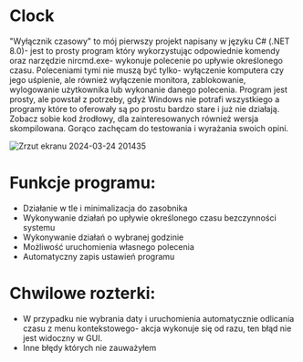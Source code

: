 # Clock
"Wyłącznik czasowy" to mój pierwszy projekt napisany w języku C# (.NET 8.0)- jest to prosty program który wykorzystując odpowiednie komendy oraz narzędzie nircmd.exe- wykonuje polecenie po upływie określonego czasu. Poleceniami tymi nie muszą być tylko- wyłączenie komputera czy jego uśpienie, ale również wyłączenie monitora, zablokowanie, wylogowanie użytkownika lub wykonanie danego polecenia. Program jest prosty, ale powstał z potrzeby, gdyż Windows nie potrafi wszystkiego a programy które to oferowały są po prostu bardzo stare i już nie działają. Zobacz sobie kod źrodłowy, dla zainteresowanych również wersja skompilowana. Gorąco zachęcam do testowania i wyrażania swoich opini.

![Zrzut ekranu 2024-03-24 201435](https://github.com/Mattronix7200/Clock/assets/74902609/ccd96d0e-8a57-477f-acfb-93096d2b3b1f)

# Funkcje programu:

- Działanie w tle i minimalizacja do zasobnika
- Wykonywanie działań po upływie określonego czasu bezczynności systemu
- Wykonywanie działań o wybranej godzinie
- Możliwość uruchomienia własnego polecenia
- Automatyczny zapis ustawień programu

# Chwilowe rozterki:
- W przypadku nie wybrania daty i uruchomienia automatycznie odlicania czasu z menu kontekstowego- akcja wykonuje się od razu, ten błąd nie jest widoczny w GUI.
- Inne błędy których nie zauważyłem
